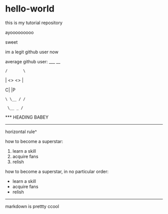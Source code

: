 # hello-world
this is my tutorial repository

ayooooooooo

sweet

im a legit github user now

average github user:
      ___ __
      
    /       \
    
   | <>   <> |
   
  C|         |P
  
    \ \__ / /
    
     \__ _ /
     

*** HEADING BABEY

---

horizontal rule^

how to become a superstar:
1. learn a skill
2. acquire fans
3. relish

how to become a superstar, in no particular order:
- learn a skill
- acquire fans
- relish

---

markdown is prettty ccool

